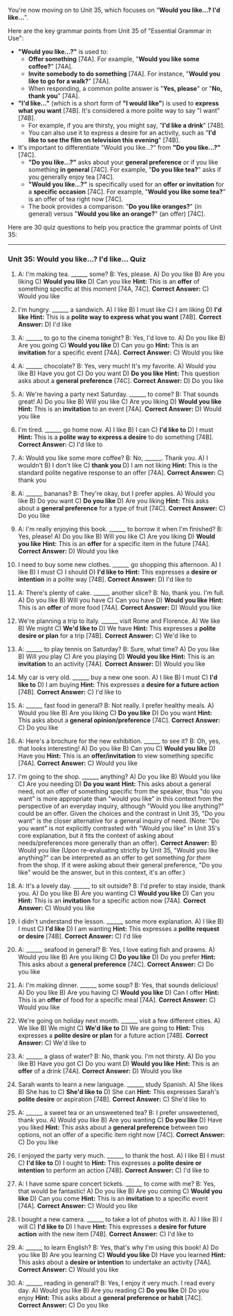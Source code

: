 You're now moving on to Unit 35, which focuses on "**Would you like...? I'd like...**".

Here are the key grammar points from Unit 35 of "Essential Grammar in Use":

*   **"Would you like...?"** is used to:
    *   **Offer something** [74A]. For example, "**Would you like some coffee?**" [74A].
    *   **Invite somebody to do something** [74A]. For instance, "**Would you like to go for a walk?**" [74A].
    *   When responding, a common polite answer is "**Yes, please**" or "**No, thank you**" [74A].
*   **"I'd like..."** (which is a short form of **"I would like"**) is used to **express what you want** [74B]. It's considered a more polite way to say "I want" [74B].
    *   For example, if you are thirsty, you might say, "**I'd like a drink**" [74B].
    *   You can also use it to express a desire for an activity, such as "**I'd like to see the film on television this evening**" [74B].
*   It's important to differentiate "Would you like...?" from **"Do you like...?"** [74C].
    *   **"Do you like...?"** asks about your **general preference** or if you like something **in general** [74C]. For example, "**Do you like tea?**" asks if you generally enjoy tea [74C].
    *   **"Would you like...?"** is specifically used for an **offer or invitation** for a **specific occasion** [74C]. For example, "**Would you like some tea?**" is an offer of tea right now [74C].
    *   The book provides a comparison: "**Do you like oranges?**" (in general) versus "**Would you like an orange?**" (an offer) [74C].

Here are 30 quiz questions to help you practice the grammar points of Unit 35:

---

### **Unit 35: Would you like...? I'd like... Quiz**

1.  A: I'm making tea. ______ some?
    B: Yes, please.
    A) Do you like
    B) Are you liking
    C) **Would you like**
    D) Can you like
    **Hint:** This is an **offer** of something specific at this moment [74A, 74C].
    **Correct Answer:** C) Would you like

2.  I'm hungry. ______ a sandwich.
    A) I like
    B) I must like
    C) I am liking
    D) **I'd like**
    **Hint:** This is a **polite way to express what you want** [74B].
    **Correct Answer:** D) I'd like

3.  A: ______ to go to the cinema tonight?
    B: Yes, I'd love to.
    A) Do you like
    B) Are you going
    C) **Would you like**
    D) Can you go
    **Hint:** This is an **invitation** for a specific event [74A].
    **Correct Answer:** C) Would you like

4.  A: ______ chocolate?
    B: Yes, very much! It's my favorite.
    A) Would you like
    B) Have you got
    C) Do you want
    D) **Do you like**
    **Hint:** This question asks about a **general preference** [74C].
    **Correct Answer:** D) Do you like

5.  A: We're having a party next Saturday. ______ to come?
    B: That sounds great!
    A) Do you like
    B) Will you like
    C) Are you liking
    D) **Would you like**
    **Hint:** This is an **invitation** to an event [74A].
    **Correct Answer:** D) Would you like

6.  I'm tired. ______ go home now.
    A) I like
    B) I can
    C) **I'd like to**
    D) I must
    **Hint:** This is a **polite way to express a desire** to do something [74B].
    **Correct Answer:** C) I'd like to

7.  A: Would you like some more coffee?
    B: No, ______. Thank you.
    A) I wouldn't
    B) I don't like
    C) **thank you**
    D) I am not liking
    **Hint:** This is the standard polite negative response to an offer [74A].
    **Correct Answer:** C) thank you

8.  A: ______ bananas?
    B: They're okay, but I prefer apples.
    A) Would you like
    B) Do you want
    C) **Do you like**
    D) Are you liking
    **Hint:** This asks about a **general preference** for a type of fruit [74C].
    **Correct Answer:** C) Do you like

9.  A: I'm really enjoying this book. ______ to borrow it when I'm finished?
    B: Yes, please!
    A) Do you like
    B) Will you like
    C) Are you liking
    D) **Would you like**
    **Hint:** This is an **offer** for a specific item in the future [74A].
    **Correct Answer:** D) Would you like

10. I need to buy some new clothes. ______ go shopping this afternoon.
    A) I like
    B) I must
    C) I should
    D) **I'd like to**
    **Hint:** This expresses a **desire or intention** in a polite way [74B].
    **Correct Answer:** D) I'd like to

11. A: There's plenty of cake. ______ another slice?
    B: No, thank you. I'm full.
    A) Do you like
    B) Will you have
    C) Can you have
    D) **Would you like**
    **Hint:** This is an **offer** of more food [74A].
    **Correct Answer:** D) Would you like

12. We're planning a trip to Italy. ______ visit Rome and Florence.
    A) We like
    B) We might
    C) **We'd like to**
    D) We have
    **Hint:** This expresses a **polite desire or plan** for a trip [74B].
    **Correct Answer:** C) We'd like to

13. A: ______ to play tennis on Saturday?
    B: Sure, what time?
    A) Do you like
    B) Will you play
    C) Are you playing
    D) **Would you like**
    **Hint:** This is an **invitation** to an activity [74A].
    **Correct Answer:** D) Would you like

14. My car is very old. ______ buy a new one soon.
    A) I like
    B) I must
    C) **I'd like to**
    D) I am buying
    **Hint:** This expresses a **desire for a future action** [74B].
    **Correct Answer:** C) I'd like to

15. A: ______ fast food in general?
    B: Not really. I prefer healthy meals.
    A) Would you like
    B) Are you liking
    C) **Do you like**
    D) Do you want
    **Hint:** This asks about a **general opinion/preference** [74C].
    **Correct Answer:** C) Do you like

16. A: Here's a brochure for the new exhibition. ______ to see it?
    B: Oh, yes, that looks interesting!
    A) Do you like
    B) Can you
    C) **Would you like**
    D) Have you
    **Hint:** This is an **offer/invitation** to view something specific [74A].
    **Correct Answer:** C) Would you like

17. I'm going to the shop. ______ anything?
    A) Do you like
    B) Would you like
    C) Are you needing
    D) **Do you want**
    **Hint:** This asks about a general need, not an offer of something specific from the speaker, thus "do you want" is more appropriate than "would you like" in this context from the perspective of an everyday inquiry, although "Would you like anything?" could be an offer. Given the choices and the contrast in Unit 35, "Do you want" is the closer alternative for a general inquiry of need. (Note: "Do you want" is not explicitly contrasted with "Would you like" in Unit 35's core explanation, but it fits the context of asking about needs/preferences more generally than an offer).
    **Correct Answer:** B) Would you like (Upon re-evaluating strictly by Unit 35, "Would you like anything?" can be interpreted as an offer to get something *for them* from the shop. If it were asking about their general preference, "Do you like" would be the answer, but in this context, it's an offer.)

18. A: It's a lovely day. ______ to sit outside?
    B: I'd prefer to stay inside, thank you.
    A) Do you like
    B) Are you wanting
    C) **Would you like**
    D) Can you
    **Hint:** This is an **invitation** for a specific action now [74A].
    **Correct Answer:** C) Would you like

19. I didn't understand the lesson. ______ some more explanation.
    A) I like
    B) I must
    C) **I'd like**
    D) I am wanting
    **Hint:** This expresses a **polite request or desire** [74B].
    **Correct Answer:** C) I'd like

20. A: ______ seafood in general?
    B: Yes, I love eating fish and prawns.
    A) Would you like
    B) Are you liking
    C) **Do you like**
    D) Do you prefer
    **Hint:** This asks about a **general preference** [74C].
    **Correct Answer:** C) Do you like

21. A: I'm making dinner. ______ some soup?
    B: Yes, that sounds delicious!
    A) Do you like
    B) Are you having
    C) **Would you like**
    D) Can I offer
    **Hint:** This is an **offer** of food for a specific meal [74A].
    **Correct Answer:** C) Would you like

22. We're going on holiday next month. ______ visit a few different cities.
    A) We like
    B) We might
    C) **We'd like to**
    D) We are going to
    **Hint:** This expresses a **polite desire or plan** for a future action [74B].
    **Correct Answer:** C) We'd like to

23. A: ______ a glass of water?
    B: No, thank you. I'm not thirsty.
    A) Do you like
    B) Have you got
    C) Do you want
    D) **Would you like**
    **Hint:** This is an **offer** of a drink [74A].
    **Correct Answer:** D) Would you like

24. Sarah wants to learn a new language. ______ study Spanish.
    A) She likes
    B) She has to
    C) **She'd like to**
    D) She can
    **Hint:** This expresses Sarah's **polite desire** or aspiration [74B].
    **Correct Answer:** C) She'd like to

25. A: ______ a sweet tea or an unsweetened tea?
    B: I prefer unsweetened, thank you.
    A) Would you like
    B) Are you wanting
    C) **Do you like**
    D) Have you liked
    **Hint:** This asks about a **general preference** between two options, not an offer of a specific item right now [74C].
    **Correct Answer:** C) Do you like

26. I enjoyed the party very much. ______ to thank the host.
    A) I like
    B) I must
    C) **I'd like to**
    D) I ought to
    **Hint:** This expresses a **polite desire or intention** to perform an action [74B].
    **Correct Answer:** C) I'd like to

27. A: I have some spare concert tickets. ______ to come with me?
    B: Yes, that would be fantastic!
    A) Do you like
    B) Are you coming
    C) **Would you like**
    D) Can you come
    **Hint:** This is an **invitation** to a specific event [74A].
    **Correct Answer:** C) Would you like

28. I bought a new camera. ______ to take a lot of photos with it.
    A) I like
    B) I will
    C) **I'd like to**
    D) I have
    **Hint:** This expresses a **desire for future action** with the new item [74B].
    **Correct Answer:** C) I'd like to

29. A: ______ to learn English?
    B: Yes, that's why I'm using this book!
    A) Do you like
    B) Are you learning
    C) **Would you like**
    D) Have you learned
    **Hint:** This asks about a **desire or intention** to undertake an activity [74A].
    **Correct Answer:** C) Would you like

30. A: ______ reading in general?
    B: Yes, I enjoy it very much. I read every day.
    A) Would you like
    B) Are you reading
    C) **Do you like**
    D) Do you enjoy
    **Hint:** This asks about a **general preference or habit** [74C].
    **Correct Answer:** C) Do you like